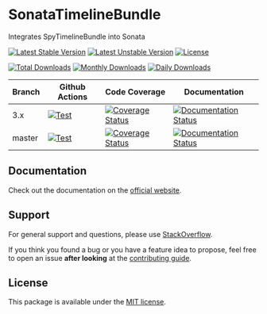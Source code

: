 <!--
DO NOT EDIT THIS FILE!

It's auto-generated by sonata-project/dev-kit package.
-->

# SonataTimelineBundle

Integrates SpyTimelineBundle into Sonata

[![Latest Stable Version](https://poser.pugx.org/sonata-project/timeline-bundle/v/stable)](https://packagist.org/packages/sonata-project/timeline-bundle)
[![Latest Unstable Version](https://poser.pugx.org/sonata-project/timeline-bundle/v/unstable)](https://packagist.org/packages/sonata-project/timeline-bundle)
[![License](https://poser.pugx.org/sonata-project/timeline-bundle/license)](https://packagist.org/packages/sonata-project/timeline-bundle)

[![Total Downloads](https://poser.pugx.org/sonata-project/timeline-bundle/downloads)](https://packagist.org/packages/sonata-project/timeline-bundle)
[![Monthly Downloads](https://poser.pugx.org/sonata-project/timeline-bundle/d/monthly)](https://packagist.org/packages/sonata-project/timeline-bundle)
[![Daily Downloads](https://poser.pugx.org/sonata-project/timeline-bundle/d/daily)](https://packagist.org/packages/sonata-project/timeline-bundle)

Branch | Github Actions | Code Coverage | Documentation |
------ | -------------- | ------------- | ------------- |
3.x    | [![Test][test_stable_badge]][test_stable_link]     | [![Coverage Status][coverage_stable_badge]][coverage_stable_link]     | [![Documentation Status][documentation_stable_badge]][documentation_stable_link]     |
master | [![Test][test_unstable_badge]][test_unstable_link] | [![Coverage Status][coverage_unstable_badge]][coverage_unstable_link] | [![Documentation Status][documentation_unstable_badge]][documentation_unstable_link] |

## Documentation

Check out the documentation on the [official website](https://docs.sonata-project.org/projects/SonataTimelineBundle).

## Support

For general support and questions, please use [StackOverflow](http://stackoverflow.com/questions/tagged/sonata).

If you think you found a bug or you have a feature idea to propose, feel free to open an issue
**after looking** at the [contributing guide](CONTRIBUTING.md).

## License

This package is available under the [MIT license](LICENSE).

[test_stable_badge]: https://github.com/sonata-project/SonataTimelineBundle/workflows/Test/badge.svg?branch=3.x
[test_stable_link]: https://github.com/sonata-project/SonataTimelineBundle/actions?query=workflow:test+branch:3.x
[test_unstable_badge]: https://github.com/sonata-project/SonataTimelineBundle/workflows/Test/badge.svg?branch=master
[test_unstable_link]: https://github.com/sonata-project/SonataTimelineBundle/actions?query=workflow:test+branch:master

[coverage_stable_badge]: https://codecov.io/gh/sonata-project/SonataTimelineBundle/branch/3.x/graph/badge.svg
[coverage_stable_link]: https://codecov.io/gh/sonata-project/SonataTimelineBundle/branch/3.x
[coverage_unstable_badge]: https://codecov.io/gh/sonata-project/SonataTimelineBundle/branch/master/graph/badge.svg
[coverage_unstable_link]: https://codecov.io/gh/sonata-project/SonataTimelineBundle/branch/master

[documentation_stable_badge]: https://readthedocs.org/projects/sonatatimelinebundle/badge/?version=3.x
[documentation_stable_link]: https://docs.sonata-project.org/projects/SonataTimelineBundle/en/3.x/?badge=3.x
[documentation_unstable_badge]: https://readthedocs.org/projects/sonatatimelinebundle/badge/?version=master
[documentation_unstable_link]: https://docs.readthedocs.org/projects/SonataTimelineBundle/en/master/?badge=master
